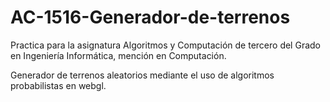 # AC-1516-Generador-de-terrenos

Practica para la asignatura Algoritmos y Computación de tercero del Grado en Ingeniería Informática, mención en Computación.

Generador de terrenos aleatorios mediante el uso de algoritmos probabilistas en webgl.
